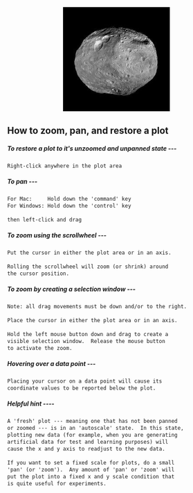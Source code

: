 

<center><img src="Vesta.jpg"></center>

## How to zoom, pan, and restore a plot

##### To restore a plot to it's unzoomed and unpanned state ---

    Right-click anywhere in the plot area
    
##### To pan ---

    For Mac:     Hold down the 'command' key
    For Windows: Hold down the 'control' key
    
    then left-click and drag

##### To zoom using the scrollwheel ---

    Put the cursor in either the plot area or in an axis.
    
    Rolling the scrollwheel will zoom (or shrink) around
    the cursor position.
    
##### To zoom by creating a selection window ---

    Note: all drag movements must be down and/or to the right.
    
    Place the cursor in either the plot area or in an axis.
    
    Hold the left mouse button down and drag to create a
    visible selection window.  Release the mouse button
    to activate the zoom.
    
##### Hovering over a data point ---

    Placing your cursor on a data point will cause its
    coordinate values to be reported below the plot.
    
##### Helpful hint ----

    A 'fresh' plot --- meaning one that has not been panned
    or zoomed --- is in an 'autoscale' state.  In this state,
    plotting new data (for example, when you are generating
    artificial data for test and learning purposes) will
    cause the x and y axis to readjust to the new data.
    
    If you want to set a fixed scale for plots, do a small
    'pan' (or 'zoom').  Any amount of 'pan' or 'zoom' will 
    put the plot into a fixed x and y scale condition that
    is quite useful for experiments.